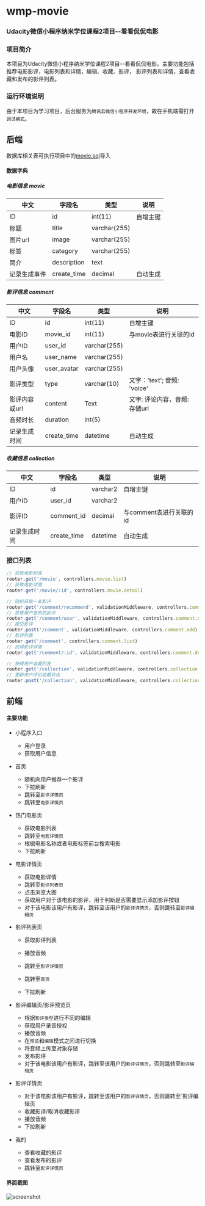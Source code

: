 # wmp-movie

### Udacity微信小程序纳米学位课程2项目--看看侃侃电影

### 项目简介

本项目为Udacity微信小程序纳米学位课程2项目--看看侃侃电影。主要功能包括推荐电影影评，电影列表和详情，编辑、收藏、影评， 影评列表和详情，查看收藏和发布的影评列表。


### 运行环境说明

由于本项目为学习项目，后台服务为`腾讯云微信小程序开发环境`，故在手机端需打开`调试模式`。



## 后端
数据库相关表可执行项目中的[movie.sql](https://github.com/NearZXH/wmp-movie/blob/master/movie.sql)导入

#### 数据字典

##### 电影信息 movie

| 中文          | 字段名      | 类型     | 说明                                |
| ------------- | ----------- | -------- | ----------------------------------- |
| ID            | id          | int(11) | 自增主键                            |
| 标题        | title       | varchar(255) |                |
| 图片url   | image       | varchar(255) |                                     |
| 标签        | category    | varchar(255) |                                     |
| 简介    | description | text |                                     |
| 记录生成事件 | create_time | decimal  | 自动生成         |

##### 影评信息 comment

| 中文          | 字段名      | 类型         | 说明                          |
| ------------- | ----------- | ------------ | ----------------------------- |
| ID            | id          | int(11)      | 自增主键                      |
| 电影ID        | movie_id    | int(11)      | 与movie表进行关联的id         |
| 用户ID        | user_id     | varchar(255) |                               |
| 用户名        | user_name   | varchar(255) |                               |
| 用户头像      | user_avatar | varchar(255) |                               |
| 影评类型      | type        | varchar(10)  | 文字：'text'; 音频: 'voice'   |
| 影评内容或url | content     | Text         | 文字: 评论内容，音频: 存储url |
| 音频时长      | duration    | int(5)       |                               |
| 记录生成时间  | create_time | datetime     | 自动生成                      |

##### 收藏信息 collection

| 中文          | 字段名      | 类型     | 说明                                |
| ------------- | ----------- | -------- | ----------------------------------- |
| ID            | id          | varchar2 | 自增主键                            |
| 用户ID        | user_id     | varchar2 |                                     |
| 影评ID        | comment_id  | decimal  | 与comment表进行关联的id             |
| 记录生成时间  | create_time | datetime | 自动生成                            |

### 接口列表

~~~javascript
// 获取电影列表
router.get('/movie', controllers.movie.list)
// 获取电影详情
router.get('/movie/:id', controllers.movie.detail)

// 随机获取一条影评
router.get('/comment/recommend', validationMiddleware, controllers.comment.getOne)
// 获取用户发布的影评
router.get('/comment/user', validationMiddleware, controllers.comment.userList)
// 提交影评
router.post('/comment', validationMiddleware, controllers.comment.add)
// 影评列表
router.get('/comment', controllers.comment.list)
// 获得影评详情
router.get('/comment/:id', validationMiddleware, controllers.comment.detail)

// 获得用户收藏列表
router.get('/collection', validationMiddleware, controllers.collection.list)
// 更新用户评论收藏状态
router.post('/collection', validationMiddleware, controllers.collection.update)
~~~



## 前端

#### 主要功能

- 小程序入口
  - 用户登录
  - 获取用户信息

- 首页

  - 随机向用户推荐一个影评
  - 下拉刷新
  - 跳转至`影评详情页`
  - 跳转至`电影详情页`

- 热门电影页

  - 获取电影列表
  - 跳转至`电影详情页`
  - 根据电影名称或者电影标签前台搜索电影
  - 下拉刷新

- 电影详情页

  - 获取电影详情
  - 跳转至`影评列表页`
  - 点击浏览大图
  - 获取用户对于该电影的影评，用于判断是否需要显示添加影评按钮
  - 对于该电影该用户有影评，跳转至该用户的`影评详情页`，否则跳转至`影评编辑页`

- 影评列表页

  - 获取影评列表

  - 播放音频
  - 跳转至`影评详情页`
  - 跳转至`首页`
  - 下拉刷新

- 影评编辑页/影评预览页

  - 根据`影评类型`进行不同的编辑
  - 获取用户录音授权
  - 播放音频
  - 在`预览`和`编辑`模式之间进行切换
  - 将音频上传至对象存储
  - 发布影评
  - 对于该电影该用户有影评，跳转至该用户的`影评详情页`，否则跳转至`影评编辑页`

- 影评详情页

  - 对于该电影该用户有影评，跳转至该用户的`影评详情页`，否则跳转至`影评编辑页
  - 收藏影评/取消收藏影评
  - 播放音频
  - 下拉刷新

- 我的

  - 查看收藏的影评
  - 查看发布的影评
  - 跳转至`影评详情页`

#### 界面截图
![screenshot](https://movies-1256897003.cos.ap-shanghai.myqcloud.com/screenshot/screenshot.png)

